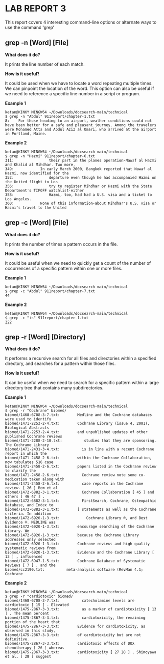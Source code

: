 # **LAB REPORT 3**
This report covers 4 interesting command-line options or alternate ways to use the command 'grep'
## **grep -n [Word] [File]**
**What does it do?**

It prints the line number of each match.

**How is it useful?**

It could be used when we have to locate a word repeating multiple times. We can pinpoint the location of the word. This option can also be useful if we need to reference a specific line number in a script or program.

**Example 1**

```
ketan@KINKY MINGW64 ~/Downloads/docsearch-main/technical
$ grep -n "Abdul" 911report/chapter-1.txt
8:    For those heading to an airport, weather conditions could not have been better for a safe and pleasant journey. Among the travelers were Mohamed Atta and Abdul Aziz al Omari, who arrived at the airport in Portland, Maine.
```

**Example 2**

```
ketan@KINKY MINGW64 ~/Downloads/docsearch-main/technical
$ grep -n "Hazmi" 911report/chapter-6.txt
311:                their part in the planes operation-Nawaf al Hazmi and Khalid al Mihdhar. Two more,
349:            In early March 2000, Bangkok reported that Nawaf al Hazmi, now identified for the
352:                departure even though he had accompanied Hazmi on the United flight to Los
356:                try to register Mihdhar or Hazmi with the State Department's TIPOFF watchlist-either
358:                Hazmi, too, had had a U.S. visa and a ticket to Los Angeles.
360:            None of this information-about Mihdhar's U.S. visa or Hazmi's travel to the United
```

## **grep -c [Word] [File]**
**What does it do?**

It prints the number of times a pattern occurs in the file.

**How is it useful?**

It could be useful when we need to quickly get a count of the number of occurrences of a specific pattern within one or more files.

**Example 1**

```
ketan@KINKY MINGW64 ~/Downloads/docsearch-main/technical
$ grep -c "Abdul" 911report/chapter-7.txt
44
```

**Example 2**

```
ketan@KINKY MINGW64 ~/Downloads/docsearch-main/technical
$ grep -c "is" 911report/chapter-1.txt
222
```

## **grep -r [Word] [Directory]**
**What does it do?**

It performs a recursive search for all files and directories within a specified directory, and searches for a pattern within those files. 

**How is it useful?**

 It can be useful when we need to search for a specific pattern within a large directory tree that contains many subdirectories.
 
 **Example 1**
 
 ```
 ketan@KINKY MINGW64 ~/Downloads/docsearch-main/technical
$ grep -r "Cochrane" biomed/
biomed/1468-6708-3-7.txt:        Medline and the Cochrane databases were used to identify
biomed/1471-2253-2-4.txt:        Cochrane Library (issue 4, 2001), Biological Abstracts
biomed/1471-2253-2-4.txt:        and unpublished updates of other published Cochrane reviews
biomed/1471-2288-2-10.txt:          studies that they are sponsoring. The Cochrane Library
biomed/1471-2431-3-4.txt:          is in line with a recent Cochrane report in which the
biomed/1471-2458-2-6.txt:        within the Cochrane Collaboration, now tabulates 516 case
biomed/1471-2458-2-6.txt:        papers listed in the Cochrane review to clarify the
biomed/1471-2458-2-6.txt:          Cochrane review note some co-medication taken along with
biomed/1471-2458-2-6.txt:          case reports in the Cochrane review. [ 26 ] Bem et al
biomed/1472-6882-3-1.txt:          Cochrane Collaboration [ 45 ] and others [ 46 47 ] .
biomed/1472-6882-3-1.txt:          FirstSearch, Cochrane, Osteopathic Database, and Index to
biomed/1472-6882-3-1.txt:        ] statements as well as the Cochrane criteria. In addition
biomed/1472-6920-1-3.txt:            Cochrane Library ®, and Best Evidence ®. MEDLINE was
biomed/1472-6920-1-3.txt:        encourage searching of the Cochrane Library. We
biomed/1472-6920-1-3.txt:        because the Cochrane Library addresses only selected
biomed/1472-6920-1-3.txt:        Cochrane reviews and high quality systematic reviews from
biomed/1472-6920-1-3.txt:        Evidence and the Cochrane Library [ 13 ] , influenced
biomed/1472-6947-1-5.txt:        Cochrane Database of Systematic Reviews [ 7 ] , and the
biomed/cc2190.txt:          meta-analysis software (RevMan 4.1; Cochrane
```

**Example 2**

```
ketan@KINKY MINGW64 ~/Downloads/docsearch-main/technical
$ grep -r "cardiotoxic" biomed/
biomed/1468-6708-3-7.txt:          catecholamine levels are cardiotoxic [ 15 ] . Elevated
biomed/1475-2867-3-3.txt:          as a marker of cardiotoxicity [ 13 ] . The mean percent
biomed/1475-2867-3-3.txt:          cardiotoxicity, the remaining portion of the heart that
biomed/1475-2867-3-3.txt:        Evidence for cardiotoxicity, as observed in this study,
biomed/1475-2867-3-3.txt:        of cardiotoxicity but are not definitive.
biomed/1475-2867-3-3.txt:        cardiotoxic effects of DOX chemotherapy [ 26 ] whereas
biomed/1475-2867-3-3.txt:        cardiotoxicity [ 27 28 ] . Shinoyawa et al. [ 28 ] suggest
```







